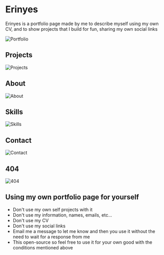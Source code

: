 # Erinyes
Erinyes is a portfolio page made by me to describe myself using my own CV, and to show projects that I build for fun, sharing my own social links

![Portfolio](https://user-images.githubusercontent.com/59801428/132979819-da3d82be-ada1-409c-a3f6-29a2464c7c6a.png)

## Projects
![Projects](https://user-images.githubusercontent.com/59801428/132979834-734dff19-ce40-45c6-bbea-20898093e7f0.png)

## About
![About](https://user-images.githubusercontent.com/59801428/132979840-c3dc8bf1-ef7e-45e2-b37a-6a1b6c78cc7e.png)

## Skills
![Skills](https://user-images.githubusercontent.com/59801428/132979853-f8f0c2cd-7016-49c5-a395-7dc7432dd4b8.png)

## Contact
![Contact](https://user-images.githubusercontent.com/59801428/132979859-98dc9e13-3280-4316-b2bf-15b6d5d467c5.png)

## 404
![404](https://user-images.githubusercontent.com/59801428/132980015-51059358-437d-4e2c-922e-fda51e4965da.png)

## Using my own portfolio page for yourself
- Don't use my own self projects with it
- Don't use my information, names, emails, etc...
- Don't use my CV
- Don't use my social links
- Email me a message to let me know and then you use it without the need to wait for a response from me
- This open-source so feel free to use it for your own good with the conditions mentioned above
